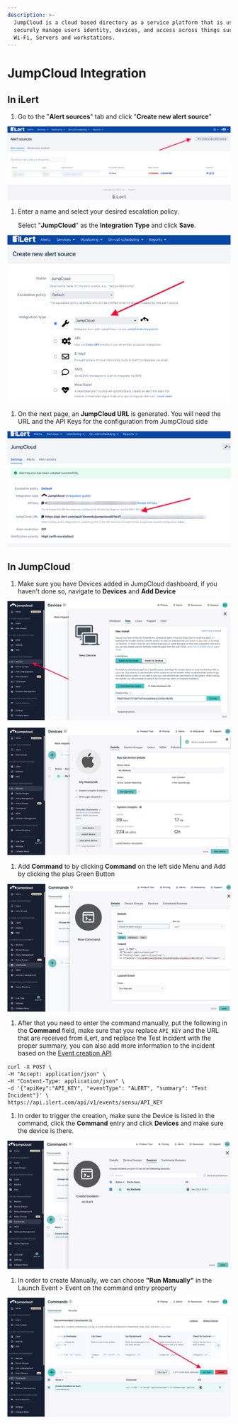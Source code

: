 ```yaml
---
description: >-
  JumpCloud is a cloud based directory as a service platform that is used to
  securely manage users identity, devices, and access across things such as VPN,
  Wi-Fi, Servers and workstations.
---
```


# JumpCloud Integration

## In iLert

1. Go to the "**Alert sources**" tab and click "**Create new alert source**"

![](<../.gitbook/assets/ilert-create-alert (4).png>)

1.  Enter a name and select your desired escalation policy.  &#x20;

    Select "**JumpCloud**" as the **Integration Type** and click **Save**.

![](../.gitbook/assets/ilert-jumpcloud.png)

1. On the next page, an **JumpCloud URL** is generated. You will need the URL and the API Keys for the configuration from JumpCloud side

![](../.gitbook/assets/ilert-jumpcloud-url.png)

## In JumpCloud

1. Make sure you have Devices added in JumpCloud dashboard, if you haven't done so, navigate to **Devices** and **Add Device**

![](../.gitbook/assets/jumpcloud-adddevic.png)

![](../.gitbook/assets/jumpcloud-1-add-device.png)

1. Add **Command** to by clicking **Command** on the left side Menu and Add by clicking the plus Green Button

![](../.gitbook/assets/jumpcloud-2-add-command.png)

1. After that you need to enter the command manually, put the following in the **Command** field, make sure that you replace `API_KEY` and the URL that are received from iLert, and replace the Test Incident with the proper summary, you can also add more information to the incident based on the [Event creation API](https://api.ilert.com/api-docs/#tag/Events/paths/\~1events/post)&#x20;

```
curl -X POST \
-H "Accept: application/json" \
-H "Content-Type: application/json" \
-d '{"apiKey":"API_KEY", "eventType": "ALERT", "summary": "Test Incident"}' \
https://api.ilert.com/api/v1/events/sensu/API_KEY
```

1. In order to trigger the creation, make sure the Device is listed in the command, click the **Command** entry and click **Devices** and make sure the device is there.

![](../.gitbook/assets/jumpcloud-devices.png)

1. In order to create Manually, we can choose **"Run Manually"** in the Launch Event > Event on the command entry property

![](../.gitbook/assets/jumpcloud-runnow.png)

